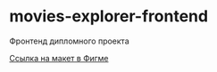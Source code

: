 # movies-explorer-frontend

Фронтенд дипломного проекта

[Ссылка на макет в Фигме](https://www.figma.com/file/VqtlKA6DlE4pr1bCsHpWpo/myDiploma?node-id=932%3A2618&t=olX0tBZ89J9pu7ZF-0)